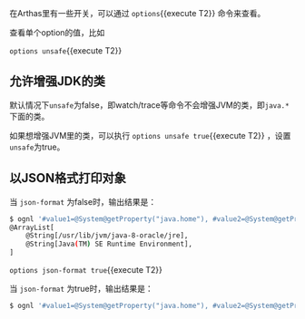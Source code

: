 


在Arthas里有一些开关，可以通过 `options`{{execute T2}} 命令来查看。


查看单个option的值，比如

`options unsafe`{{execute T2}}


## 允许增强JDK的类

默认情况下`unsafe`为false，即watch/trace等命令不会增强JVM的类，即`java.*`下面的类。

如果想增强JVM里的类，可以执行 `options unsafe true`{{execute T2}} ，设置`unsafe`为true。


## 以JSON格式打印对象

当 `json-format` 为false时，输出结果是：

```bash
$ ognl '#value1=@System@getProperty("java.home"), #value2=@System@getProperty("java.runtime.name"), {#value1, #value2}'
@ArrayList[
    @String[/usr/lib/jvm/java-8-oracle/jre],
    @String[Java(TM) SE Runtime Environment],
]
```

`options json-format true`{{execute T2}}

当 `json-format` 为true时，输出结果是：

```bash
$ ognl '#value1=@System@getProperty("java.home"), #value2=@System@getProperty("java.runtime.name"), {#v["/usr/lib/jvm/java-8-oracle/jre","Java(TM) SE Runtime Environment"]
```
